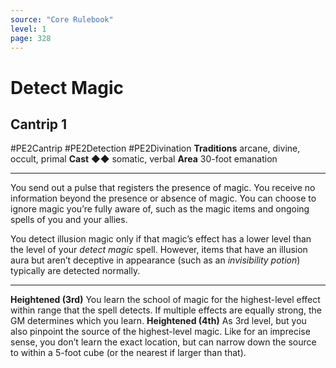 ```yaml
---
source: "Core Rulebook"
level: 1
page: 328
---
```


# Detect Magic
## Cantrip 1
#PE2Cantrip #PE2Detection #PE2Divination 
**Traditions** arcane, divine, occult, primal
**Cast** ◆◆ somatic, verbal
**Area** 30-foot emanation

-----
You send out a pulse that registers the presence of magic. You receive no information beyond the presence or absence of magic. You can choose to ignore magic you’re fully aware of, such as the magic items and ongoing spells of you and your allies.

You detect illusion magic only if that magic’s effect has a lower level than the level of your *detect magic* spell. However, items that have an illusion aura but aren’t deceptive in appearance (such as an *invisibility potion*) typically are detected normally. 

---
**Heightened (3rd)** You learn the school of magic for the highest-level effect within range that the spell detects. If multiple effects are equally strong, the GM determines which you learn. 
**Heightened (4th)** As 3rd level, but you also pinpoint the source of the highest-level magic. Like for an imprecise sense, you don’t learn the exact location, but can narrow down the source to within a 5-foot cube (or the nearest if larger than that).